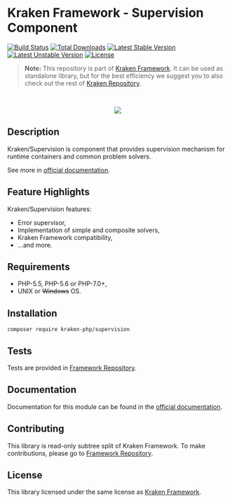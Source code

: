 # Kraken Framework - Supervision Component

[![Build Status](https://travis-ci.org/kraken-php/framework.svg)](https://travis-ci.org/kraken-php/framework)
[![Total Downloads](https://poser.pugx.org/kraken-php/supervision/downloads)](https://packagist.org/packages/kraken-php/supervision) 
[![Latest Stable Version](https://poser.pugx.org/kraken-php/supervision/v/stable)](https://packagist.org/packages/kraken-php/supervision) 
[![Latest Unstable Version](https://poser.pugx.org/kraken-php/supervision/v/unstable)](https://packagist.org/packages/kraken-php/supervision) 
[![License](https://poser.pugx.org/kraken-php/framework/license)](https://packagist.org/packages/kraken-php/framework)

> **Note:** This repository is part of [Kraken Framework][3]. It can be used as standalone library, but for the best 
efficiency we suggest you to also check out the rest of [Kraken Repository][5].

<br>
<p align="center">
<img src="https://avatars2.githubusercontent.com/u/15938282?v=3&s=150" />
</p>

## Description

Kraken/Supervision is component that provides supervision mechanism for runtime containers and common problem solvers.

See more in [official documentation][2].

## Feature Highlights

Kraken/Supervision features:

* Error supervisor,
* Implementation of simple and composite solvers,
* Kraken Framework compatibility,
* ...and more.

## Requirements

* PHP-5.5, PHP-5.6 or PHP-7.0+,
* UNIX or ~~Windows~~ OS.

## Installation

```
composer require kraken-php/supervision
```

## Tests

Tests are provided in [Framework Repository][3].

## Documentation

Documentation for this module can be found in the [official documentation][2].

## Contributing

This library is read-only subtree split of Kraken Framework. To make contributions, please go to [Framework Repository][3].

## License

This library licensed under the same license as [Kraken Framework][3].

[1]: http://kraken-php.com
[2]: http://kraken-php.com/docs/0.3/supervision
[3]: https://github.com/kraken-php/framework
[4]: https://github.com/kraken-php/kraken
[5]: https://github.com/kraken-php
